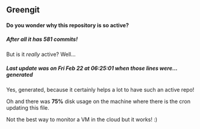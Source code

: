## Greengit

#### Do you wonder why this repository is so active?

##### After all it has 581 commits!

But is it *really* active? Well...

##### Last update was on Fri Feb 22 at 06:25:01 when those lines were... generated

Yes, generated, because it certainly helps a lot to have such an active repo!

Oh and there was **75%** disk usage on the machine
where there is the cron updating this file.

Not the best way to monitor a VM in the cloud but it works! :)
